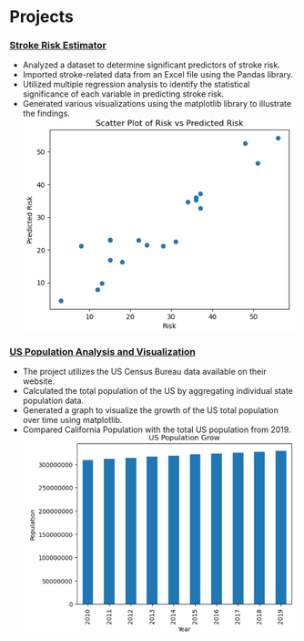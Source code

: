 # Projects
### [Stroke Risk Estimator](https://github.com/anmon6/stroke_proj)

* Analyzed a dataset to determine significant predictors of stroke risk.
* Imported stroke-related data from an Excel file using the Pandas library.
* Utilized multiple regression analysis to identify the statistical significance of each variable in predicting stroke risk.
* Generated various visualizations using the matplotlib library to illustrate the findings.
![](/images/Risk_vs_Predicted_Risk.PNG)

### [US Population Analysis and Visualization](https://github.com/anmon6/uspop_proj)

* The project utilizes the US Census Bureau data available on their website.
* Calculated the total population of the US by aggregating individual state population data.
* Generated a graph to visualize the growth of the US total population over time using matplotlib.
* Compared California Population with the total US population from 2019.
  ![](/images/US_growth.PNG)
